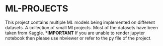 # ML-PROJECTS
This project contains multiple ML models being implemented on different datasets.
A collection of small Ml projects.
Most of the datasets have been taken from Kaggle.
***IMPORTANT** If you are unable to render jupyter notebook then please use nbviewer or refer to the py file of the project.
